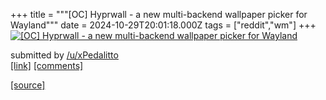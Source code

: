 +++
title = """[OC] Hyprwall - a new multi-backend wallpaper picker for Wayland"""
date = 2024-10-29T20:01:18.000Z
tags = ["reddit","wm"]
+++
[![[OC] Hyprwall - a new multi-backend wallpaper picker for Wayland](https://preview.redd.it/lwuqcfc94rxd1.png?width=640&crop=smart&auto=webp&s=86b3e3ac0a2e211a974bbf2bfeb85f152ecc8c5b "[OC] Hyprwall - a new multi-backend wallpaper picker for Wayland")](https://www.reddit.com/r/unixporn/comments/1gf3yiu/oc_hyprwall_a_new_multibackend_wallpaper_picker/)

submitted by [/u/xPedalitto](https://www.reddit.com/user/xPedalitto)  
[\[link\]](https://i.redd.it/lwuqcfc94rxd1.png) [\[comments\]](https://www.reddit.com/r/unixporn/comments/1gf3yiu/oc_hyprwall_a_new_multibackend_wallpaper_picker/)

[[source]](https://www.reddit.com/r/unixporn/comments/1gf3yiu/oc_hyprwall_a_new_multibackend_wallpaper_picker/)
